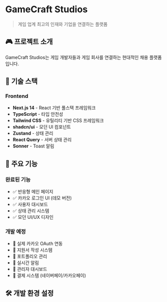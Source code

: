 ﻿# GameCraft Studios

> 게임 업계 최고의 인재와 기업을 연결하는 플랫폼

## 🎮 프로젝트 소개

GameCraft Studios는 게임 개발자들과 게임 회사를 연결하는 현대적인 채용 플랫폼입니다. 

## 🚀 기술 스택

### Frontend
- **Next.js 14** - React 기반 풀스택 프레임워크
- **TypeScript** - 타입 안전성
- **Tailwind CSS** - 유틸리티 기반 CSS 프레임워크
- **shadcn/ui** - 모던 UI 컴포넌트
- **Zustand** - 상태 관리
- **React Query** - 서버 상태 관리
- **Sonner** - Toast 알림

## 🎯 주요 기능

### 완료된 기능
- ✅ 반응형 메인 페이지
- ✅ 카카오 로그인 UI (데모 버전)
- ✅ 사용자 대시보드
- ✅ 상태 관리 시스템
- ✅ 모던 UI/UX 디자인

### 개발 예정
- 🔄 실제 카카오 OAuth 연동
- 🔄 지원서 작성 시스템
- 🔄 포트폴리오 관리
- 🔄 실시간 알림
- 🔄 관리자 대시보드
- 🔄 결제 시스템 (네이버페이/카카오페이)

## 🛠️ 개발 환경 설정




